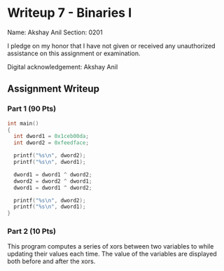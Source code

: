 # Writeup 7 - Binaries I

Name: Akshay Anil
Section: 0201

I pledge on my honor that I have not given or received any unauthorized
assistance on this assignment or examination.

Digital acknowledgement: Akshay Anil

## Assignment Writeup

### Part 1 (90 Pts)

```c
int main()
{
  int dword1 = 0x1ceb00da;
  int dword2 = 0xfeedface;

  printf("%s\n", dword2);
  printf("%s\n", dword1);

  dword1 = dword1 ^ dword2;
  dword2 = dword2 ^ dword1;
  dword1 = dword1 ^ dword2;

  printf("%s\n", dword2);
  printf("%s\n", dword1);
}
```

### Part 2 (10 Pts)

This program computes a series of xors between two variables to while updating their values each time. The value of the variables are displayed both before and after the xors.
